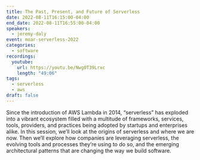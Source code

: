 ```yaml
---
title: The Past, Present, and Future of Serverless
date: 2022-08-11T16:15:00-04:00
end_date: 2022-08-11T16:55:00-04:00
speakers:
  - jeremy-daly
event: moar-serverless-2022
categories:
  - software
recordings:
  youtube:
    url: https://youtu.be/Nwg0T39Lrxc
    length: "49:06"
tags:
  - serverless
  - aws
draft: false
---
```


Since the introduction of AWS Lambda in 2014, “serverless” has exploded into a vibrant ecosystem filled with a multitude of frameworks, services, tools, providers, and practices being adopted by startups and enterprises alike. In this session, we’ll look at the origins of serverless and where we are now. Then we’ll explore how companies are leveraging serverless, the evolving tools and processes they’re using to do so, and the emerging architectural patterns that are changing the way we build software.

